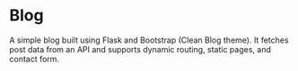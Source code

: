 # Blog

A simple blog built using Flask and Bootstrap (Clean Blog theme).   It fetches post data from an API and supports dynamic routing, static pages, and contact form.
